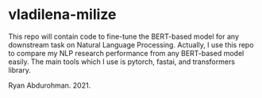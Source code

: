 # vladilena-milize
This repo will contain code to fine-tune the BERT-based model for any downstream task on Natural Language Processing. Actually, I use this repo to compare my NLP research performance from any BERT-based model easily. The main tools which I use is pytorch, fastai, and transformers library.

Ryan Abdurohman. 2021.
